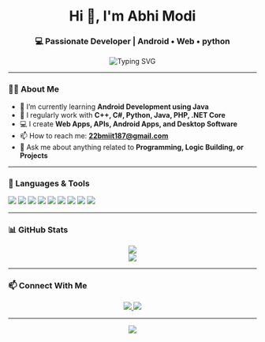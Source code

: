 <h1 align="center">Hi 👋, I'm Abhi Modi</h1>
<h3 align="center">💻 Passionate Developer | Android • Web • python</h3>

<p align="center">
  <img src="https://readme-typing-svg.demolab.com/?lines=Programmer%20by%20Passion;Full-Stack%20Developer;Love%20Coding%20and%20Learning&center=true&width=440&height=45&pause=1000" alt="Typing SVG" />
</p>

---

### 👨‍💻 About Me

- 🌱 I’m currently learning **Android Development using Java**  
- 🧠 I regularly work with **C++, C#, Python, Java, PHP, .NET Core**  
- 💻 I create **Web Apps, APIs, Android Apps, and Desktop Software**  
- 📫 How to reach me: **22bmiit187@gmail.com**  
- 💬 Ask me about anything related to **Programming, Logic Building, or Projects**

---

### 🚀 Languages & Tools

<p align="left">
  <img src="https://img.shields.io/badge/C%2B%2B-00599C?style=for-the-badge&logo=c%2B%2B&logoColor=white" />
  <img src="https://img.shields.io/badge/C%23-239120?style=for-the-badge&logo=c-sharp&logoColor=white" />
  <img src="https://img.shields.io/badge/Java-ED8B00?style=for-the-badge&logo=java&logoColor=white" />
  <img src="https://img.shields.io/badge/Python-3776AB?style=for-the-badge&logo=python&logoColor=white" />
  <img src="https://img.shields.io/badge/PHP-777BB4?style=for-the-badge&logo=php&logoColor=white" />
  <img src="https://img.shields.io/badge/.NET%20Core-512BD4?style=for-the-badge&logo=.net&logoColor=white" />
  <img src="https://img.shields.io/badge/HTML5-E34F26?style=for-the-badge&logo=html5&logoColor=white" />
  <img src="https://img.shields.io/badge/CSS3-1572B6?style=for-the-badge&logo=css3&logoColor=white" />
  <img src="https://img.shields.io/badge/JavaScript-F7DF1E?style=for-the-badge&logo=javascript&logoColor=black" />
</p>

---

### 📊 GitHub Stats

<p align="center">
  <img src="https://github-readme-stats.vercel.app/api?username=Abhi6505&show_icons=true&theme=radical" />
  <br />
  <img src="https://github-readme-streak-stats.herokuapp.com/?user=Abhi6505&theme=radical" />
</p>

---
### 📫 Connect With Me

<p align="center">
  <a href="https://www.linkedin.com/in/abhimodi/" target="_blank">
    <img src="https://img.shields.io/badge/LinkedIn-blue?style=for-the-badge&logo=linkedin&logoColor=white" />
  </a>
  <a href="mailto:amodi2929@gmail.com" target="_blank">
    <img src="https://img.shields.io/badge/Gmail-red?style=for-the-badge&logo=gmail&logoColor=white" />
  </a>
</p>

---

<p align="center">
  <img src="https://komarev.com/ghpvc/?username=Abhi6505&label=Profile%20Views&color=0e75b6&style=flat" />
</p>
